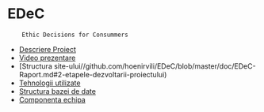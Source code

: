 # EDeC
        Ethic Decisions for Consummers


 - [Descriere 
Proiect](http://students.info.uaic.ro/~vali.tifui/edec/#descriere)<br/>
 - [Video prezentare](https://vimeo.com/)<br/>
 - [Structura site-ului//github.com/hoenirvili/EDeC/blob/master/doc/EDeC-Raport.md#2-etapele-dezvoltarii-proiectului)<br/>
 - [Tehnologii 
utilizate](http://students.info.uaic.ro/~vali.tifui/edec/#tehnologii)<br/>
 - [Structura bazei de date](http://students.info.uaic.ro/~vali.tifui/edec/#bazadate)<br/>
 - [Componenta 
echipa](https://github.com/hoenirvili/EDeC/blob/master/doc/Project%20Architecture.md#componenta-echipa)<br/>

